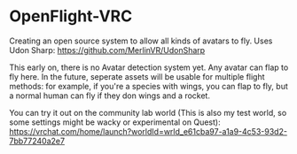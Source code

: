 # OpenFlight-VRC

Creating an open source system to allow all kinds of avatars to fly. Uses Udon Sharp: https://github.com/MerlinVR/UdonSharp

This early on, there is no Avatar detection system yet. Any avatar can flap to fly here. In the future, seperate assets will be usable for multiple flight methods: for example, if you're a species with wings, you can flap to fly, but a normal human can fly if they don wings and a rocket.

You can try it out on the community lab world (This is also my test world, so some settings might be wacky or experimental on Quest): https://vrchat.com/home/launch?worldId=wrld_e61cba97-a1a9-4c53-93d2-7bb77240a2e7
